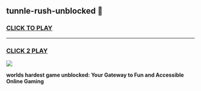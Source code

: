 
## tunnle-rush-unblocked 👋
<h3>
<a href="https://premium.freeplayer.one?title=tunnle-rush-unblocked&ref=14F">CLICK TO PLAY</a></h3>
<hr>

<h3>
<a href="https://premium.freeplayer.one?title=tunnle-rush-unblocked&ref=14F">CLICK 2 PLAY</a>
  
</h3>

<a href="https://premium.freeplayer.one?title=tunnle-rush-unblocked&ref=12F/"><img src="https://clearcache.store/games.png"></a>


**worlds hardest game unblocked: Your Gateway to Fun and Accessible Online Gaming**
